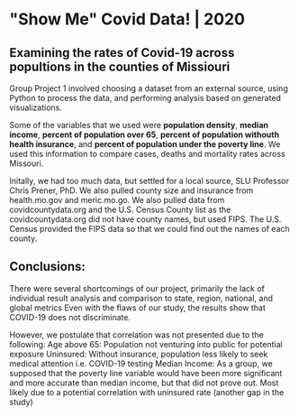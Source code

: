 # "Show Me" Covid Data! | 2020


## Examining the rates of Covid-19 across popultions in the counties of Missiouri

Group Project 1 involved choosing a dataset from an external source, using Python to process the data, and performing analysis based on generated visualizations. 


Some of the variables that we used were **population density**, **median income**, **percent of population over 65**, **percent of population withouth health insurance**, and **percent of population under the poverty line**. We used this information to compare cases, deaths and mortality rates across Missouri.

Initally, we had too much data, but settled for a local source, SLU Professor Chris Prener, PhD. We also pulled county size and insurance from health.mo.gov and meric.mo.go. We also pulled data from covidcountydata.org and the U.S. Census County list as the covidcountydata.org did not have county names, but used FIPS. The U.S. Census provided the FIPS data so that we could find out the names of each county.

## Conclusions:

There were several shortcomings of our project, primarily the lack of individual result analysis and comparison to state, region, national, and global metrics
Even with the flaws of our study, the results show that COVID-19 does not discriminate.

However, we postulate that correlation was not presented due to the following:
Age above 65: Population not venturing into public for potential exposure
Uninsured: Without insurance, population less likely to seek medical attention i.e. COVID-19 testing
Median Income: As a group, we supposed that the poverty line variable would have been more significant and more accurate than median income, but that did not prove out. Most likely due to a potential correlation with uninsured rate (another gap in the study)
